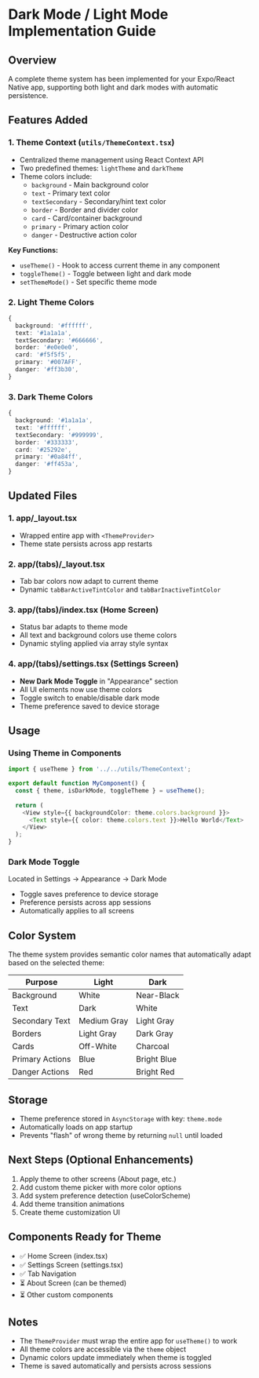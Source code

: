 # Dark Mode / Light Mode Implementation Guide

## Overview
A complete theme system has been implemented for your Expo/React Native app, supporting both light and dark modes with automatic persistence.

## Features Added

### 1. **Theme Context** (`utils/ThemeContext.tsx`)
- Centralized theme management using React Context API
- Two predefined themes: `lightTheme` and `darkTheme`
- Theme colors include:
  - `background` - Main background color
  - `text` - Primary text color
  - `textSecondary` - Secondary/hint text color
  - `border` - Border and divider color
  - `card` - Card/container background
  - `primary` - Primary action color
  - `danger` - Destructive action color

**Key Functions:**
- `useTheme()` - Hook to access current theme in any component
- `toggleTheme()` - Toggle between light and dark mode
- `setThemeMode()` - Set specific theme mode

### 2. **Light Theme Colors**
```typescript
{
  background: '#ffffff',
  text: '#1a1a1a',
  textSecondary: '#666666',
  border: '#e0e0e0',
  card: '#f5f5f5',
  primary: '#007AFF',
  danger: '#ff3b30',
}
```

### 3. **Dark Theme Colors**
```typescript
{
  background: '#1a1a1a',
  text: '#ffffff',
  textSecondary: '#999999',
  border: '#333333',
  card: '#25292e',
  primary: '#0a84ff',
  danger: '#ff453a',
}
```

## Updated Files

### 1. **app/_layout.tsx**
- Wrapped entire app with `<ThemeProvider>`
- Theme state persists across app restarts

### 2. **app/(tabs)/_layout.tsx**
- Tab bar colors now adapt to current theme
- Dynamic `tabBarActiveTintColor` and `tabBarInactiveTintColor`

### 3. **app/(tabs)/index.tsx** (Home Screen)
- Status bar adapts to theme mode
- All text and background colors use theme colors
- Dynamic styling applied via array style syntax

### 4. **app/(tabs)/settings.tsx** (Settings Screen)
- **New Dark Mode Toggle** in "Appearance" section
- All UI elements now use theme colors
- Toggle switch to enable/disable dark mode
- Theme preference saved to device storage

## Usage

### Using Theme in Components
```typescript
import { useTheme } from '../../utils/ThemeContext';

export default function MyComponent() {
  const { theme, isDarkMode, toggleTheme } = useTheme();
  
  return (
    <View style={{ backgroundColor: theme.colors.background }}>
      <Text style={{ color: theme.colors.text }}>Hello World</Text>
    </View>
  );
}
```

### Dark Mode Toggle
Located in Settings → Appearance → Dark Mode
- Toggle saves preference to device storage
- Preference persists across app sessions
- Automatically applies to all screens

## Color System

The theme system provides semantic color names that automatically adapt based on the selected theme:

| Purpose | Light | Dark |
|---------|-------|------|
| Background | White | Near-Black |
| Text | Dark | White |
| Secondary Text | Medium Gray | Light Gray |
| Borders | Light Gray | Dark Gray |
| Cards | Off-White | Charcoal |
| Primary Actions | Blue | Bright Blue |
| Danger Actions | Red | Bright Red |

## Storage
- Theme preference stored in `AsyncStorage` with key: `theme.mode`
- Automatically loads on app startup
- Prevents "flash" of wrong theme by returning `null` until loaded

## Next Steps (Optional Enhancements)
1. Apply theme to other screens (About page, etc.)
2. Add custom theme picker with more color options
3. Add system preference detection (useColorScheme)
4. Add theme transition animations
5. Create theme customization UI

## Components Ready for Theme
- ✅ Home Screen (index.tsx)
- ✅ Settings Screen (settings.tsx)
- ✅ Tab Navigation
- ⏳ About Screen (can be themed)
- ⏳ Other custom components

## Notes
- The `ThemeProvider` must wrap the entire app for `useTheme()` to work
- All theme colors are accessible via the `theme` object
- Dynamic colors update immediately when theme is toggled
- Theme is saved automatically and persists across sessions
